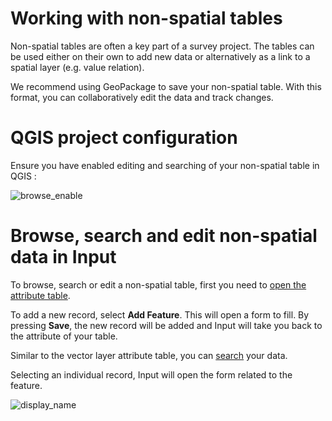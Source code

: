 # Working with non-spatial tables

Non-spatial tables are often a key part of a survey project. The tables can be used either on their own to add new data or alternatively as a link to a spatial layer (e.g. value relation).

We recommend using GeoPackage to save your non-spatial table. With this format, you can collaboratively edit the data and track changes.

# QGIS project configuration

Ensure you have enabled editing and searching of your non-spatial table in QGIS <QGISHelp ver="3.10" link="user_manual/introduction/qgis_configuration.html?highlight=properties#data-sources-properties" text="QGIS project" />:

![browse_enable](./qgis_nonspatial_properties.png)

# Browse, search and edit non-spatial data in Input

To browse, search or edit a non-spatial table, first you need to [open the attribute table](./enable_browsing.md).

To add a new record, select **Add Feature**. This will open a form to fill. By pressing **Save**, the new record will be added and Input will take you back to the attribute of your table.

Similar to the vector layer attribute table, you can [search](./search_data.md) your data.

Selecting an individual record, Input will open the form related to the feature.

![display_name](./input_nonspatial_data.png)
